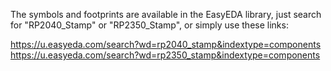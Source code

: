 The symbols and footprints are available in the EasyEDA library, just search for "RP2040_Stamp" or "RP2350_Stamp", or simply use these links:

https://u.easyeda.com/search?wd=rp2040_stamp&indextype=components
https://u.easyeda.com/search?wd=rp2350_stamp&indextype=components

